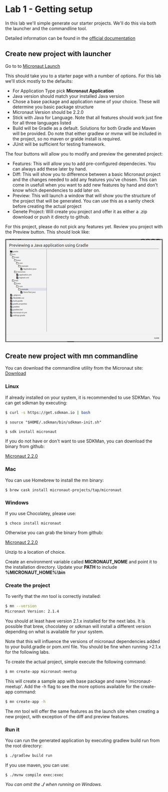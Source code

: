 # Lab 1 - Getting setup

In this lab we'll simple generate our starter projects. We'll do this via both the launcher and the 
commandline tool.

Detailed information can be found in the [official documentation](https://micronaut-projects.github.io/micronaut-starter/latest/guide/index.html#introduction)

## Create new project with launcher

Go to to [Micronaut Launch](https://micronaut.io/launch/)

This should take you to a starter page with a number of options. For this lab we'll stick mostly to the defaults:

- For Application Type pick **Micronaut Application**
- Java version should match your installed Java version
- Chose a base package and application name of your choice. These will determine you basic package structure
- Micronaut Version should be 2.2.0
- Stick with Java for Language. Note that all features should work just fine for all three languages listed
- Build will be Gradle as a default. Solutions for both Gradle and Maven will be provided. Do note that either gradlew or
mvnw will be included in the project, so no maven or gralde install is required.
- JUnit will be sufficient for testing framework.

The four buttons will allow you to modify and preview the generated project:

- Features: This will allow you to add pre-configured dependecies. You can always add these later by hand.
- Diff: This will show you to difference between a basic Micronaut project and the changes needed to add any
features you've chosen. This can come in usefull when you want to add new features by hand and don't know which
dependencies to add later on. 
- Preview: This will launch a window that will show you the structure of the project that will be generated. You can use
this as a sanity check before creating the actual project
- Genete Project: Will create you project and offer it as either a .zip download or push it directy to github.

For this project, please do not pick any features yet. Review you project with the Preview button. This should look like:

![Preview](images/Preview.png)

## Create new project with mn commandline

You can download the commandline utility from the Micronaut site:
[Download](https://micronaut.io/download.html)

### Linux

If already installed on your system, it is recommended to use SDKMan. You can get sdkman by executing:
````bash
$ curl -s https://get.sdkman.io | bash
````

````
$ source "$HOME/.sdkman/bin/sdkman-init.sh"
````

````bash
$ sdk install micronaut
````

If you do not have or don't want to use SDKMan, you can download the binary from github:

[Micronaut 2.2.0](https://github.com/micronaut-projects/micronaut-starter/releases/download/v2.2.0/micronaut-cli-2.2.0.zip)

### Mac 

You can use Homebrew to install the mn binary:

````
$ brew cask install micronaut-projects/tap/micronaut
````

### Windows

If you use Chocolatey, please use:

````
$ choco install micronaut
````

Otherwise you can grab the binary from github:

[Micronaut 2.2.0](https://github.com/micronaut-projects/micronaut-starter/releases/download/v2.2.0/micronaut-cli-2.2.0.zip)

Unzip to a location of choice.

Create an environment variable called **MICRONAUT_NOME** and point it to the installation directory.
Update your **PATH** to include **%MICRONAUT_HOME%\bin**

### Create the project

To verify that the *mn* tool is correctly installed:

````bash
$ mn --version
Micronaut Version: 2.1.4
````
You should at least have version 2.1.x installed for the next labs. It is possible that brew, chocolatey
or sdkman will install a different version depending on what is available for your system. 

Note that this will influence the versions of micronaut dependencies added to your build.gradle or pom.xml file.
You should be fine when running >2.1.x for the following labs.

To create the actual project, simple execute the following command:

````bash
$ mn create-app micronaut-meetup
````

This will create a sample app with base package and name 'micronaut-meetup'.
Add the -h flag to see the more options available for the create-app command:

````bash
$ mn create-app -h
````

The *mn* tool will offer the same features as the launch site when creating a new project, with exception 
of the diff and preview features.

### Run it

You can run the generated application by executing gradlew build run from the root directory:
````bash
$ ./gradlew build run
````

If you use maven, you can use:
````
$ ./mvnw compile exec:exec
````

*You can omit the **./** when running on Windows.*
